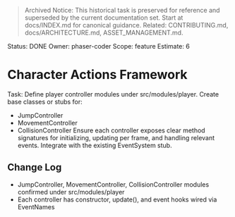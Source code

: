 > Archived Notice: This historical task is preserved for reference and superseded by the current documentation set. Start at docs/INDEX.md for canonical guidance. Related: CONTRIBUTING.md, docs/ARCHITECTURE.md, ASSET_MANAGEMENT.md.

Status: DONE
Owner: phaser-coder
Scope: feature
Estimate: 6

# Character Actions Framework

Task: Define player controller modules under src/modules/player. Create base classes or stubs for:

- JumpController
- MovementController
- CollisionController
  Ensure each controller exposes clear method signatures for initializing, updating per frame, and handling relevant events. Integrate with the existing EventSystem stub.

## Change Log

- JumpController, MovementController, CollisionController modules confirmed under src/modules/player
- Each controller has constructor, update(), and event hooks wired via EventNames
